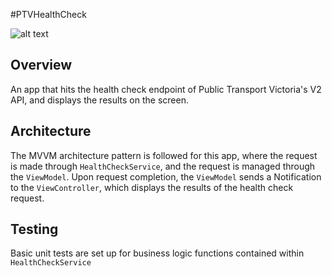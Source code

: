 #PTVHealthCheck

![alt text](screenrecording.gif "Screen recording")

## Overview

An app that hits the health check endpoint of Public Transport Victoria's V2 API, and displays the results on the screen.

## Architecture

The MVVM architecture pattern is followed for this app, where the request is made through `HealthCheckService`, and
the request is managed through the `ViewModel`. Upon request completion, the `ViewModel` sends a Notification to
the `ViewController`, which displays the results of the health check request.

## Testing

Basic unit tests are set up for business logic functions contained within `HealthCheckService`
